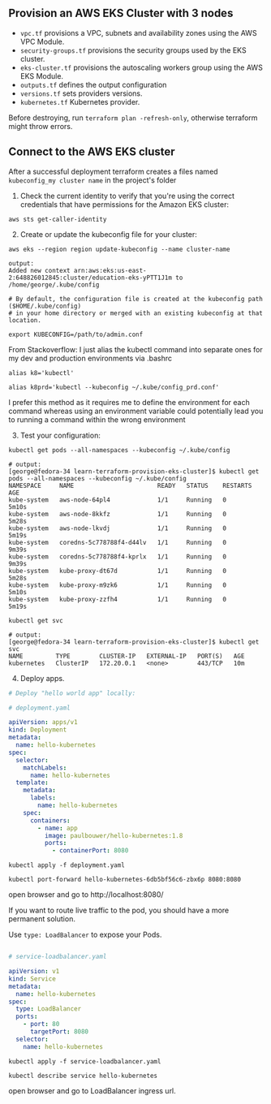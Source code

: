 ## Provision an AWS EKS Cluster with 3 nodes

* `vpc.tf` provisions a VPC, subnets and availability zones using the AWS VPC Module.
* `security-groups.tf` provisions the security groups used by the EKS cluster.
* `eks-cluster.tf` provisions the autoscaling workers group using the AWS EKS Module.
* `outputs.tf` defines the output configuration
* `versions.tf` sets providers versions.
*  `kubernetes.tf` Kubernetes provider.
  
Before destroying, run `terraform plan -refresh-only`, otherwise terraform might throw errors.





## Connect to the AWS EKS cluster

After a successful deployment terraform creates a files named `kubeconfig_my cluster name` in the project's folder 

1. Check the current identity to verify that you're using the correct credentials that have permissions for the Amazon EKS cluster:


`aws sts get-caller-identity`


2. Create or update the kubeconfig file for your cluster:


`aws eks --region region update-kubeconfig --name cluster-name`
```
output:
Added new context arn:aws:eks:us-east-2:648826012845:cluster/education-eks-yPTT1J1m to /home/george/.kube/config

# By default, the configuration file is created at the kubeconfig path ($HOME/.kube/config) 
# in your home directory or merged with an existing kubeconfig at that location.
```

`export KUBECONFIG=/path/to/admin.conf`



From Stackoverflow:
I just alias the kubectl command into separate ones for my dev and production environments via .bashrc

`alias k8='kubectl'`

`alias k8prd='kubectl --kubeconfig ~/.kube/config_prd.conf'`

I prefer this method as it requires me to define the environment for each command
whereas using an environment variable could potentially lead you to running a command within the wrong environment


3. Test your configuration:


`kubectl get pods --all-namespaces --kubeconfig ~/.kube/config`
```
# output:
[george@fedora-34 learn-terraform-provision-eks-cluster]$ kubectl get pods --all-namespaces --kubeconfig ~/.kube/config 
NAMESPACE     NAME                       READY   STATUS    RESTARTS   AGE
kube-system   aws-node-64pl4             1/1     Running   0          5m10s
kube-system   aws-node-8kkfz             1/1     Running   0          5m28s
kube-system   aws-node-lkvdj             1/1     Running   0          5m19s
kube-system   coredns-5c778788f4-d44lv   1/1     Running   0          9m39s
kube-system   coredns-5c778788f4-kprlx   1/1     Running   0          9m39s
kube-system   kube-proxy-dt67d           1/1     Running   0          5m28s
kube-system   kube-proxy-m9zk6           1/1     Running   0          5m10s
kube-system   kube-proxy-zzfh4           1/1     Running   0          5m19s
```


`kubectl get svc`
```
# output:
[george@fedora-34 learn-terraform-provision-eks-cluster]$ kubectl get svc
NAME         TYPE        CLUSTER-IP   EXTERNAL-IP   PORT(S)   AGE
kubernetes   ClusterIP   172.20.0.1   <none>        443/TCP   10m
```

4. Deploy apps.

```yaml
# Deploy "hello world app" locally:

# deployment.yaml

apiVersion: apps/v1
kind: Deployment
metadata:
  name: hello-kubernetes
spec:
  selector:
    matchLabels:
      name: hello-kubernetes
  template:
    metadata:
      labels:
        name: hello-kubernetes
    spec:
      containers:
        - name: app
          image: paulbouwer/hello-kubernetes:1.8
          ports:
            - containerPort: 8080
```

`kubectl apply -f deployment.yaml`

`kubectl port-forward hello-kubernetes-6db5bf56c6-zbx6p 8080:8080`

open browser and go to http://localhost:8080/



If you want to route live traffic to the pod, you should have a more permanent solution.

Use `type: LoadBalancer` to expose your Pods.

```yaml

# service-loadbalancer.yaml

apiVersion: v1
kind: Service
metadata:
  name: hello-kubernetes
spec:
  type: LoadBalancer
  ports:
    - port: 80
      targetPort: 8080
  selector:
    name: hello-kubernetes
```


`kubectl apply -f service-loadbalancer.yaml`

`kubectl describe service hello-kubernetes`

open browser and go to LoadBalancer ingress url. 
